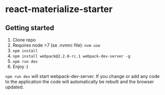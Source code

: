 # react-materialize-starter

## Getting started

1. Clone repo
2. Requires node >7 (se .nvmrc file): `nvm use`
3. `npm install`
4. `npm install webpack@2.2.0-rc.1 webpack-dev-server -g`
5. `npm run dev`
6. Enjoy :)

`npm run dev` will start webpack-dev-server. If you change or add any code to the application the code will automatically be rebuilt and the browser updated.
